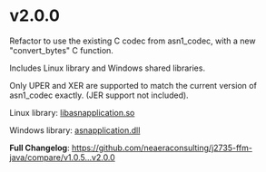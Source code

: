 # v2.0.0

Refactor to use the existing C codec from asn1_codec, with a new "convert_bytes" C function.

Includes Linux library and Windows shared libraries.

Only UPER and XER are supported to match the current version of asn1_codec exactly. (JER support not included).

Linux library:
[libasnapplication.so](https://github.com/neaeraconsulting/j2735-ffm-java/blob/main/lib/libasnapplication.so)

Windows library:
[asnapplication.dll](https://github.com/neaeraconsulting/j2735-ffm-java/blob/main/lib/asnapplication.dll)


**Full Changelog**: https://github.com/neaeraconsulting/j2735-ffm-java/compare/v1.0.5...v2.0.0